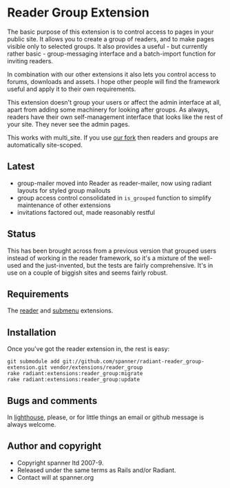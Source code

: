 # Reader Group Extension

The basic purpose of this extension is to control access to pages in your public site. It allows you to create a group of readers, and to make pages visible only to selected groups. It also provides a useful - but currently rather basic - group-messaging interface and a batch-import function for inviting readers.

In combination with our other extensions it also lets you control access to forums, downloads and assets. I hope other people will find the framework useful and apply it to their own requirements.

This extension doesn't group your users or affect the admin interface at all, apart from adding some machinery for looking after groups. As always, readers have their own self-management interface that looks like the rest of your site. They never see the admin pages.

This works with multi_site. If you use [our fork](https://github.com/spanner/radiant-paperclipped_multisite-extension/tree) then readers and groups are automatically site-scoped.

## Latest

* group-mailer moved into Reader as reader-mailer, now using radiant layouts for styled group mailouts
* group access control consolidated in `is_grouped` function to simplify maintenance of other extensions
* invitations factored out, made reasonably restful

## Status

This has been brought across from a previous version that grouped users instead of working in the reader framework, so it's a mixture of the well-used and the just-invented, but the tests are fairly comprehensive. It's in use on a couple of biggish sites and seems fairly robust.

## Requirements

The [reader](https://github.com/spanner/radiant-reader-extension/tree) and [submenu](https://github.com/spanner/radiant-submenu-extension/tree) extensions.

## Installation

Once you've got the reader extension in, the rest is easy:

	git submodule add git://github.com/spanner/radiant-reader_group-extension.git vendor/extensions/reader_group
	rake radiant:extensions:reader_group:migrate
	rake radiant:extensions:reader_group:update

## Bugs and comments

In [lighthouse](http://spanner.lighthouseapp.com/projects/26912-radiant-extensions), please, or for little things an email or github message is always welcome.

## Author and copyright

* Copyright spanner ltd 2007-9.
* Released under the same terms as Rails and/or Radiant.
* Contact will at spanner.org


